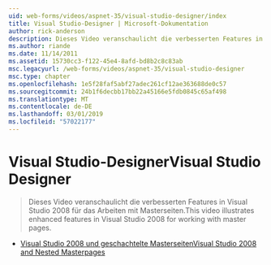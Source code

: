 ```yaml
---
uid: web-forms/videos/aspnet-35/visual-studio-designer/index
title: Visual Studio-Designer | Microsoft-Dokumentation
author: rick-anderson
description: Dieses Video veranschaulicht die verbesserten Features in Visual Studio 2008 für das Arbeiten mit Masterseiten.
ms.author: riande
ms.date: 11/14/2011
ms.assetid: 15730cc3-f122-45e4-8afd-bd8b2c8c83ab
msc.legacyurl: /web-forms/videos/aspnet-35/visual-studio-designer
msc.type: chapter
ms.openlocfilehash: 1e5f28faf5abf27adec261cf12ae363688de0c57
ms.sourcegitcommit: 24b1f6decbb17bb22a45166e5fdb0845c65af498
ms.translationtype: MT
ms.contentlocale: de-DE
ms.lasthandoff: 03/01/2019
ms.locfileid: "57022177"
---
```

<a name="visual-studio-designer"></a><span data-ttu-id="02e82-103">Visual Studio-Designer</span><span class="sxs-lookup"><span data-stu-id="02e82-103">Visual Studio Designer</span></span>
====================
> <span data-ttu-id="02e82-104">Dieses Video veranschaulicht die verbesserten Features in Visual Studio 2008 für das Arbeiten mit Masterseiten.</span><span class="sxs-lookup"><span data-stu-id="02e82-104">This video illustrates enhanced features in Visual Studio 2008 for working with master pages.</span></span>


- [<span data-ttu-id="02e82-105">Visual Studio 2008 und geschachtelte Masterseiten</span><span class="sxs-lookup"><span data-stu-id="02e82-105">Visual Studio 2008 and Nested Masterpages</span></span>](visual-studio-2008-and-nested-masterpages.md)
